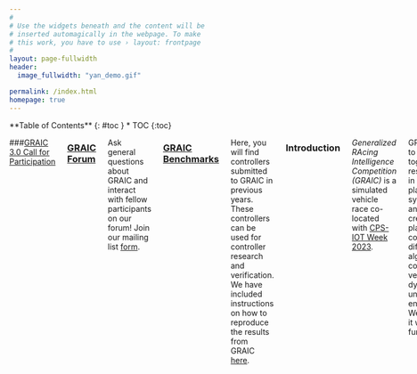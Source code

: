 ```yaml
---
#
# Use the widgets beneath and the content will be
# inserted automagically in the webpage. To make
# this work, you have to use › layout: frontpage
#
layout: page-fullwidth
header:
  image_fullwidth: "yan_demo.gif"

permalink: /index.html
homepage: true
---
```

<div class="row">
<div class="medium-4 medium-push-8 columns" markdown="1">
<div class="panel radius" markdown="1">
**Table of Contents**
{: #toc }
*  TOC
{:toc}
</div>
</div><!-- /.medium-4.columns -->



<div class="medium-8 medium-pull-4 columns" markdown="1">

###[GRAIC 3.0 Call for Participation](https://popgri.github.io/Race/cfp23/)

### [GRAIC Forum](https://groups.google.com/u/1/g/graic21)
Ask general questions about GRAIC and interact with fellow participants on our forum! Join our mailing list [form](https://docs.google.com/forms/d/e/1FAIpQLSesyCan0-i0r3mhxe21l4YEDFNLiItINRJz9qEoYrI8jQ04Mg/viewform?usp=sf_link).


### [GRAIC Benchmarks](https://github.com/PoPGRI/GRAIC22-Benchmarks)
Here, you will find controllers submitted to GRAIC in previous years. These controllers can be used for controller research and verification. We have included instructions on how to reproduce the results from GRAIC [here](https://github.com/PoPGRI/GRAIC22-Benchmarks/blob/master/run_experiments.md).

### Introduction

_Generalized RAcing Intelligence Competition (GRAIC)_ is a simulated vehicle race co-located with [CPS-IOT Week 2023](https://cps-iot-week2023.cs.utsa.edu/).
<!-- The most recent version of the competition was co-located with [CPS-IOT Week 2022](https://cpsiotweek.neslab.it/). -->
 GRAIC aims to bring together researchers in AI, planning, synthesis, and control to create a platform for comparing different algorithms for controlling vehicles in dynamic and uncertain environments. We hope that it will also be fun.

**GRAIC '23**
This year, we hope to improve GRAIC to encourage wider participation.
We now have an AWS image that lowers the hardware entry requirements.
Instructions for using the AWS image can be found on our [installation page](https://popgri.github.io/Race/installation/).
We also aim to have multi-agent racing and an improved testing pipeline.
Please continue to check our webpage for updates!

GRAIC provides a simulation environment, test vehicles, tracks, scoring function, and documentation. As a competitor, you will use the given API and develop your racing controller. In early May, you will submit your racing controller code. The competition tracks will be different from the testing tracks. Multiple vehicles will be involved. We will run the races with your controllers and provide results, data, video feedback, and announce winners during CPSWeek. There will be different race categories and prizes.


### Details

At runtime, the input to the controller will come from a _perception oracle_ that will provide as input a local view of obstacles, lanes, and gates on the track near the vehicle. The tracks will have à priori unknown static and moving obstacles. The outputs from the controller (brake, throttle, and steering) will drive the vehicle. In some race categories, you will be provided a mathematical vehicle model, and in other categories you will be provided a black-box vehicle simulator. The perception and control interfaces will not change. Read the [Docs](https://popgri.github.io/Race/documentation/) page for more details about tracks, obstacles, vehicles, and APIs. Features of GRAIC include:

* Head-to-head races; compete against other submitted controllers.
* GRAIC focuses on decision, control, planning, and safety, and therefore, we will provide a perception oracle and related API
* Your controller will run races across multiple vehicles and tracks
* Different race categories for model-free and model-based vehicles

## Contact

Email us at <a href="mailto:graic2021@gmail.com">graic2021@gmail.com</a>.
Join our mailing list [form](https://docs.google.com/forms/d/e/1FAIpQLSesyCan0-i0r3mhxe21l4YEDFNLiItINRJz9qEoYrI8jQ04Mg/viewform?usp=sf_link).

## Important Dates

*Please check back frequently for the next GRAIC competition updates.*

- **January 31**: Beta platform release
- **February 16**: Info session and beta feedback
- **March 17**: Final platform release, pre-submission opens
- **March 31**: Final submission page opens
- **May 2**: Submission closes, final races held
- **May 9**: [CPS-IOT Week 2023](https://cps-iot-week2023.cs.utsa.edu/), final results and live event

<iframe src="https://calendar.google.com/calendar/embed?src=graic2021%40gmail.com&ctz=America%2FChicago" style="border: 0" width="800" height="600" frameborder="0" scrolling="no"></iframe>

<!-- - **January 26**: Single agent platform beta released
- **February 21**: Multi-agent platform beta released
- **January - early March**: Feedback to participants and platform updates
- **March 31**: Final GRAIC-22 platform release
- **April 8-9**: [Engineering Open House Presentation](https://www.eohillinois.org/)
- **April 18: Submissions open**
- **May 1: Submissions close, final races held**
- **May 5, 1-3pm (CT)**: [CPS-IOT Week 2022](https://cpsiotweek.neslab.it/), final results and live GRAIC event. Zoom link to be published -->


## Updates
  - <i>06/16/2022</i> <a href="https://github.com/PoPGRI/GRAIC22-Benchmarks">GRAIC22 benchmarks</a> released.
  - <i>05/3/2022</i> 2022 <a href="https://popgri.github.io/Race/outreach/">Live event</a> at CPSWeek.
  - <i>04/18/2022</i> 2022 submission page opens! Fill out <a href = "https://docs.google.com/forms/d/e/1FAIpQLSecJQCAh5MSgGkYo__-aVQgSEl8dEkxR8_VvZt7PmkIkQCnaA/viewform?usp=sf_link">this form</a> to submit.
  - <i>01/25/2022</i> GRAIC AWS and docker available! Visit <a href = "https://popgri.github.io/Race/installation/">Getting started</a> page for details.
  - <i>05/03/2021</i> 2021 pre-submission open. Upload your controllers to the google form provided.
  - <i>05/03/2021</i> <a href = "https://github.com/PoPGRI/Race/releases/tag/0.2.1">GRAIC Beta Release v0.2.1</a>.
  - CPS Week registration open! When you register,  choose  "Generalized RAcing Intelligence Competition (GRAIC)" option.
  - <i>03/30/2021</i> <a href = "https://github.com/PoPGRI/Race/releases/tag/0.1.2">GRAIC Beta Release v0.1.2</a>.
  - <i>03/10/2021</i>  <a href = "https://github.com/PoPGRI/Race/releases/tag/0.1.1">GRAIC Beta Release v0.1.1</a> LaneInfo message type now has more info
  - <i>03/01/2021</i> GRAIC <a href = "https://github.com/PoPGRI/Race/releases/tag/0.1.0">beta</a> released! Visit <a href = "https://popgri.github.io/Race/installation/">Getting started</a> page to download.

## Citing GRAIC

Please cite GRAIC as:

{% highlight bibtex %}
@misc{GRAICrace,
      title        = "GRAIC: A simulator framework for autonomous racing",
      author       = "{Minghao Jiang and Zexiang Liu and Kristina Miller and Dawei Sun and Arnab Datta and Yixuan Jia and Sayan Mitra and Necmiye Ozay}",
      howpublished = "\url{https://popgri.github.io/Race/}",
      year         = 2021
    }

@misc{GRAIC-CI-OCAR21,
      title        = "Continuous Integration and Testing for Autonomous Racing Software: An Experience Report from GRAIC",
      author       = "{Minghao Jiang and Kristina Miller and Dawei Sun and Zexiang Liu and Yixuan Jia and Arnab Datta and  Necmiye Ozay and Sayan Mitra}",
      howpublished = "Presented at the Workshop on Opportunities and Challenges in Autonomous Racing (2021) at IEEE ICRA",
      url = "https://par.nsf.gov/servlets/purl/10296575",
      year         = 2021
    }  
{% endhighlight %}


</div><!-- /.medium-8.columns -->
</div><!-- /.row -->
